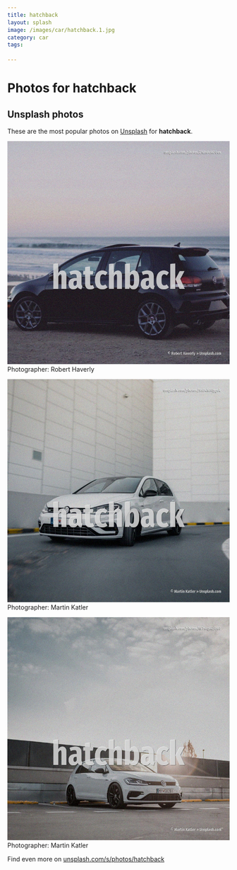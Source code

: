 ```yaml
---
title: hatchback
layout: splash
image: /images/car/hatchback.1.jpg
category: car
tags:

---
```

# Photos for hatchback
 
## Unsplash photos
These are the most popular photos on [Unsplash](https://unsplash.com) for **hatchback**.
 
![hatchback](/images/car/hatchback.1.jpg)
Photographer:  Robert Haverly
 
![hatchback](/images/car/hatchback.2.jpg)
Photographer:  Martin Katler
 
![hatchback](/images/car/hatchback.3.jpg)
Photographer:  Martin Katler
 
Find even more on [unsplash.com/s/photos/hatchback](https://unsplash.com/s/photos/hatchback)
 
